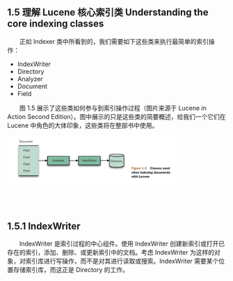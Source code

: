 ## 1.5 理解 Lucene 核心索引类 Understanding the core indexing classes ##

&emsp;&emsp;正如 Indexer 类中所看到的，我们需要如下这些类来执行最简单的索引操作：
- IndexWriter
- Directory
- Analyzer
- Document
- Field

&emsp;&emsp;图 1.5 展示了这些类如何参与到索引操作过程（图片来源于 Lucene in Action Second Edition）。图中展示的只是这些类的简要概述，给我们一个它们在 Lucene 中角色的大体印象，这些类将在整部书中使用。

<div align=left><img src="../../image/classes-used-indexing.png" width="80%" height="80%" /></div>

<br/><br/>
<a id="1"></a>
## 1.5.1 IndexWriter ##

&emsp;&emsp;IndexWriter 是索引过程的中心组件。使用 IndexWriter 创建新索引或打开已存在的索引，添加、删除、或更新索引中的文档。考虑 IndexWriter 为这样的对象，对索引库进行写操作，而不是对其进行读取或搜索。IndexWriter 需要某个位置存储索引库，而这正是 Directory 的工作。






&emsp;&emsp;









